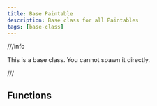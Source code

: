 ```yaml
---
title: Base Paintable
description: Base class for all Paintables
tags: [base-class]
---
```


<HeaderDeclaration type="Class" name="Paintable" />

///info

This is a base class. You cannot spawn it directly.

///


## Functions

<FunctionsDeclaration type="Class" name="Paintable" />
